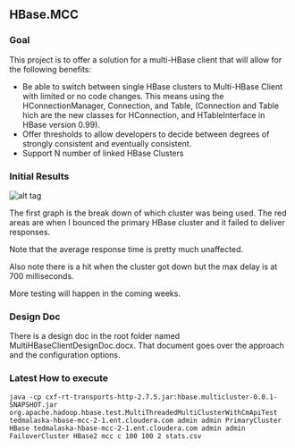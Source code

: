 HBase.MCC
-----------------------------

### Goal
This project is to offer a solution for a multi-HBase client that will allow for the following benefits:
* Be able to switch between single HBase clusters to Multi-HBase Client with limited or no code changes.  This means using the HConnectionManager, Connection, and Table, (Connection and Table hich are the new classes for HConnection, and HTableInterface in HBase version 0.99).
* Offer thresholds to allow developers to decide between degrees of strongly consistent and eventually consistent.
* Support N number of linked HBase Clusters

### Initial Results

![alt tag](https://raw.githubusercontent.com/tmalaska/HBase.MCC/master/AveragePutTimeWithMultiRestartsAndShutDowns.png)

The first graph is the break down of which cluster was being used.  The red areas are when I bounced the primary HBase cluster and it failed to deliver responses.

Note that the average response time is pretty much unaffected. 

Also note there is a hit when the cluster got down but the max delay is at 700 milliseconds.  

More testing will happen in the coming weeks.

### Design Doc
There is a design doc in the root folder named MultiHBaseClientDesignDoc.docx.  That document goes over the approach and the configuration options.

### Latest How to execute

    java -cp cxf-rt-transports-http-2.7.5.jar:hbase.multicluster-0.0.1-SNAPSHOT.jar org.apache.hadoop.hbase.test.MultiThreadedMultiClusterWithCmApiTest tedmalaska-hbase-mcc-2-1.ent.cloudera.com admin admin PrimaryCluster HBase tedmalaska-hbase-mcc-2-1.ent.cloudera.com admin admin FailoverCluster HBase2 mcc c 100 100 2 stats.csv

